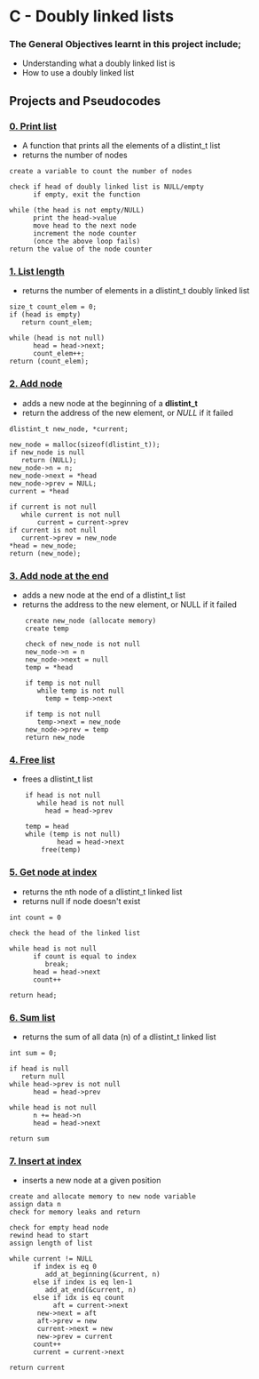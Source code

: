 # C - Doubly linked lists

### The General Objectives learnt in this project include;
- Understanding what a doubly linked list is
- How to use a doubly linked list

## Projects and Pseudocodes

### [0. Print list](./0-print_dlistint.c)
- A function that prints all the elements of a dlistint_t list
- returns the number of nodes

```
create a variable to count the number of nodes

check if head of doubly linked list is NULL/empty
      if empty, exit the function

while (the head is not empty/NULL)
      print the head->value
      move head to the next node
      increment the node counter
      (once the above loop fails)
return the value of the node counter
```

### [1. List length](./1-dlistint_len.c)
- returns the number of elements in a dlistint_t doubly linked list

```
size_t count_elem = 0;
if (head is empty)
   return count_elem;

while (head is not null)
      head = head->next;
      count_elem++;
return (count_elem);
```

### [2. Add node](./2-add_dnodeint.c)
- adds a new node at the beginning of a **dlistint_t**
- return the address of the new element, or *NULL* if it failed

```
dlistint_t new_node, *current;

new_node = malloc(sizeof(dlistint_t));
if new_node is null
   return (NULL);
new_node->n = n;
new_node->next = *head
new_node->prev = NULL;
current = *head

if current is not null
   while current is not null
   	   current = current->prev    
if current is not null
   current->prev = new_node
*head = new_node;
return (new_node);
```

### [3. Add node at the end](./3-add_dnodeint_end.c)
- adds a new node at the end of a dlistint_t list
- returns the address to the new element, or NULL if it failed

```
	create new_node (allocate memory)
	create temp

	check of new_node is not null
	new_node->n = n
	new_node->next = null
	temp = *head

	if temp is not null
	   while temp is not null
	   	 temp = temp->next

	if temp is not null
	   temp->next = new_node
	new_node->prev = temp
	return new_node
```

### [4. Free list](./4-freedlistint.c)
- frees a dlistint_t list
```
	if head is not null
	   while head is not null
	   	 head = head->prev

	temp = head
	while (temp is not null)
	      	head = head->next
		free(temp)
```

### [5. Get node at index](./5-get_dnodeint.c)
- returns the nth node of a dlistint_t linked list
- returns null if node doesn't exist

```
int count = 0

check the head of the linked list

while head is not null
      if count is equal to index
      	 break;
      head = head->next
      count++

return head;
```

### [6. Sum list](./6-sum_dlistint.c)
- returns the sum of all data (n) of a dlistint_t linked list

```
int sum = 0;

if head is null
   return null
while head->prev is not null
      head = head->prev

while head is not null
      n += head->n
      head = head->next

return sum
```

### [7. Insert at index](./7-insert_dnodeint.c)
- inserts a new node at a given position

```
create and allocate memory to new node variable
assign data n
check for memory leaks and return

check for empty head node
rewind head to start
assign length of list

while current != NULL
      if index is eq 0
      	 add_at_beginning(&current, n)
      else if index is eq len-1
      	 add_at_end(&current, n)
      else if idx is eq count
      	   aft = current->next
	   new->next = aft
	   aft->prev = new
	   current->next = new
	   new->prev = current
      count++
      current = current->next

return current
```
